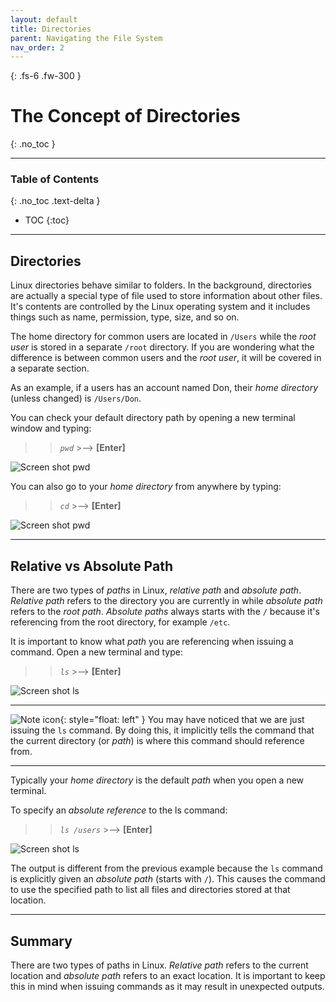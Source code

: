 ```yaml
---
layout: default
title: Directories
parent: Navigating the File System
nav_order: 2
---
```


{: .fs-6 .fw-300 }

# The Concept of Directories
{: .no_toc }

---

### Table of Contents
{: .no_toc .text-delta }
* TOC
{:toc}

---

## Directories

Linux directories behave similar to folders. In the background, directories are actually a special type of file used to store information about other files. It's contents are controlled by the Linux operating system and it includes things such as name, permission, type, size, and so on.

The home directory for common users are located in `/Users` while the _root user_ is stored in a separate `/root` directory. If you are wondering what the difference is between common users and the _root user_, it will be covered in a separate section.

As an example, if a users has an account named Don, their _home directory_ (unless changed) is `/Users/Don`.

You can check your default directory path by opening a new terminal window and typing:

>> *`pwd`*  >-->  **[Enter]**

![Screen shot pwd](https://github.com/dl90/linux-basics/blob/gh-pages/docs/images/navigation/directories/pwd_1.png?raw=true "pwd")

You can also go to your _home directory_ from anywhere by typing:

>> *`cd`*  >-->  **[Enter]**

![Screen shot pwd](https://github.com/dl90/linux-basics/blob/gh-pages/docs/images/navigation/directories/pwd_1.png?raw=true "cd")

---

## Relative vs Absolute Path

There are two types of _paths_ in Linux, _relative path_ and _absolute path_. _Relative path_ refers to the directory you are currently in while _absolute path_ refers to the _root path_. _Absolute paths_ always starts with the `/` because it's referencing from the root directory, for example `/etc`.

It is important to know what _path_ you are referencing when issuing a command. Open a new terminal and type:

>> *`ls`*  >-->  **[Enter]**

![Screen shot ls](https://github.com/dl90/linux-basics/blob/gh-pages/docs/images/navigation/directories/ls_rel.png?raw=true "ls")

---

![Note icon](https://github.com/dl90/linux-basics/blob/gh-pages/docs/images/icons/note.png?raw=true "Note"){: style="float: left" } You may have noticed that we are just issuing the `ls` command. By doing this, it implicitly tells the command that the current directory (or _path_) is where this command should reference from.

---

Typically your _home directory_ is the default _path_ when you open a new terminal.

To specify an _absolute reference_ to the ls command:

>> *`ls /users`*  >-->  **[Enter]**

![Screen shot ls](https://github.com/dl90/linux-basics/blob/gh-pages/docs/images/navigation/directories/ls_abs.png?raw=true "ls")

The output is different from the previous example because the `ls` command is explicitly given an _absolute path_ (starts with `/`). This causes the command to use the specified path to list all files and directories stored at that location.

---

## Summary

There are two types of paths in Linux. _Relative path_ refers to the current location and _absolute path_ refers to an exact location. It is important to keep this in mind when issuing commands as it may result in unexpected outputs.
